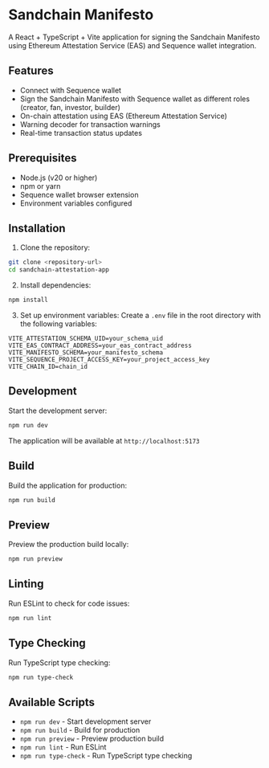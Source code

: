 # Sandchain Manifesto

A React + TypeScript + Vite application for signing the Sandchain Manifesto using Ethereum Attestation Service (EAS) and Sequence wallet integration.

## Features

- Connect with Sequence wallet
- Sign the Sandchain Manifesto with Sequence wallet as different roles (creator, fan, investor, builder)
- On-chain attestation using EAS (Ethereum Attestation Service)
- Warning decoder for transaction warnings
- Real-time transaction status updates

## Prerequisites

- Node.js (v20 or higher)
- npm or yarn
- Sequence wallet browser extension
- Environment variables configured

## Installation

1. Clone the repository:

```bash
git clone <repository-url>
cd sandchain-attestation-app
```

2. Install dependencies:

```bash
npm install
```

3. Set up environment variables:
   Create a `.env` file in the root directory with the following variables:

```env
VITE_ATTESTATION_SCHEMA_UID=your_schema_uid
VITE_EAS_CONTRACT_ADDRESS=your_eas_contract_address
VITE_MANIFESTO_SCHEMA=your_manifesto_schema
VITE_SEQUENCE_PROJECT_ACCESS_KEY=your_project_access_key
VITE_CHAIN_ID=chain_id
```

## Development

Start the development server:

```bash
npm run dev
```

The application will be available at `http://localhost:5173`

## Build

Build the application for production:

```bash
npm run build
```

## Preview

Preview the production build locally:

```bash
npm run preview
```

## Linting

Run ESLint to check for code issues:

```bash
npm run lint
```

## Type Checking

Run TypeScript type checking:

```bash
npm run type-check
```

## Available Scripts

- `npm run dev` - Start development server
- `npm run build` - Build for production
- `npm run preview` - Preview production build
- `npm run lint` - Run ESLint
- `npm run type-check` - Run TypeScript type checking
